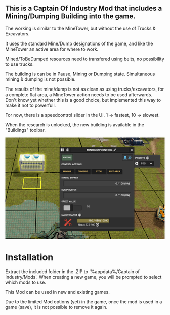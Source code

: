 ## This is a Captain Of Industry Mod that includes a Mining/Dumping Building into the game.

The working is similar to the MineTower, but without the use of Trucks & Excavators.

It uses the standard Mine/Dump designations of the game, and like the MineTower an active area for where to work.

Mined/ToBeDumped resources need to transfered using belts, no possibility to use trucks.

The building is can be in Pause, Mining or Dumping state. Simultaneous mining & dumping is not possible.

The results of the mine/dump is not as clean as using trucks/excavators, for a complete flat area, a MineTower action needs to be used afterwards.
Don't know yet whether this is a good choice, but implemented this way to make it not to powerfull.

For now, there is a speedcontrol slider in the UI. 1 -> fastest, 10 -> slowest.

When the research is unlocked, the new building is available in the "Buildings" toolbar.


![UI](MineDump.PNG)



# Installation
Extract the included folder in the .ZIP to '%appdata%/Captain of Industry/Mods'. When creating a new game, you will be prompted to select which mods to use.

This Mod can be used in new and existing games.

Due to the limited Mod options (yet) in the game, once the mod is used in a game (save), it is not possible to remove it again.


 
